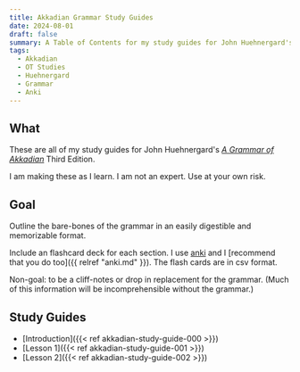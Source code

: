 ```yaml
---
title: Akkadian Grammar Study Guides
date: 2024-08-01
draft: false
summary: A Table of Contents for my study guides for John Huehnergard's Akkadian Grammar.
tags:
  - Akkadian
  - OT Studies
  - Huehnergard
  - Grammar
  - Anki
---
```


## What

These are all of my study guides for John Huehnergard's *[A Grammar of Akkadian](https://www.academia.edu/234697/2013_Key_to_A_Grammar_of_Akkadian_3rd_edition_)* Third Edition.

I am making these as I learn. I am not an expert. Use at your own risk.

## Goal

Outline the bare-bones of the grammar in an easily digestible and memorizable format.

Include an flashcard deck for each section. I use [anki](https://apps.ankiweb.net) and I [recommend that you do too]({{ relref "anki.md" }}). The flash cards are in csv format.

Non-goal: to be a cliff-notes or drop in replacement for the grammar. (Much of this information will be incomprehensible without the grammar.)

## Study Guides 

- [Introduction]({{< ref akkadian-study-guide-000 >}})
- [Lesson 1]({{< ref akkadian-study-guide-001 >}})
- [Lesson 2]({{< ref akkadian-study-guide-002 >}}) 

